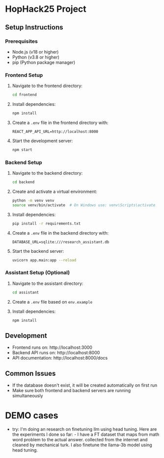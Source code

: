 # HopHack25 Project

## Setup Instructions

### Prerequisites
- Node.js (v18 or higher)
- Python (v3.8 or higher)
- pip (Python package manager)

### Frontend Setup
1. Navigate to the frontend directory:
   ```bash
   cd frontend
   ```

2. Install dependencies:
   ```bash
   npm install
   ```

3. Create a `.env` file in the frontend directory with:
   ```
   REACT_APP_API_URL=http://localhost:8000
   ```

4. Start the development server:
   ```bash
   npm start
   ```

### Backend Setup
1. Navigate to the backend directory:
   ```bash
   cd backend
   ```

2. Create and activate a virtual environment:
   ```bash
   python -m venv venv
   source venv/bin/activate  # On Windows use: venv\Scripts\activate
   ```

3. Install dependencies:
   ```bash
   pip install -r requirements.txt
   ```

4. Create a `.env` file in the backend directory with:
   ```
   DATABASE_URL=sqlite:///research_assistant.db
   ```

5. Start the backend server:
   ```bash
   uvicorn app.main:app --reload
   ```

### Assistant Setup (Optional)
1. Navigate to the assistant directory:
   ```bash
   cd assistant
   ```

2. Create a `.env` file based on `env.example`

3. Install dependencies:
   ```bash
   npm install
   ```

## Development
- Frontend runs on: http://localhost:3000
- Backend API runs on: http://localhost:8000
- API documentation: http://localhost:8000/docs

## Common Issues
- If the database doesn't exist, it will be created automatically on first run
- Make sure both frontend and backend servers are running simultaneously


# DEMO cases
- try: I'm doing an research on finetuning llm using head tuning. Here are the experiments I done so far: - I have a FT dataset that maps from math word problem to the actual answer. collected from the internet and cleaned by mechanical turk. I also finetune the llama-3b model using head tuning.